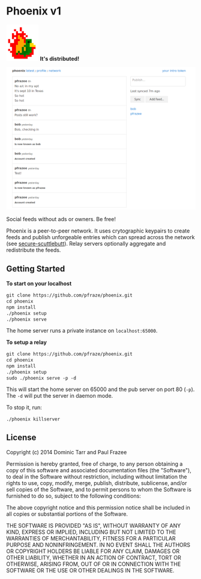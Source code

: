 Phoenix v1
==========

![phoenix](phoenix.png) **It's distributed!**

![screenshot](img/readme-screenshot1.png)

Social feeds without ads or owners. Be free!

Phoenix is a peer-to-peer network. It uses crytographic keypairs to create feeds and publish unforgeable entries which can spread across the network (see [secure-scuttlebutt](https://github.com/dominictarr/secure-scuttlebutt)). Relay servers optionally aggregate and redistribute the feeds.

## Getting Started

**To start on your localhost**

```
git clone https://github.com/pfraze/phoenix.git
cd phoenix
npm install
./phoenix setup
./phoenix serve
```

The home server runs a private instance on `localhost:65000`.

**To setup a relay**

```
git clone https://github.com/pfraze/phoenix.git
cd phoenix
npm install
./phoenix setup
sudo ./phoenix serve -p -d
```

This will start the home server on 65000 and the pub server on port 80 (`-p`). The `-d` will put the server in daemon mode.

To stop it, run:

```
./phoenix killserver
```

## License

Copyright (c) 2014 Dominic Tarr and Paul Frazee

Permission is hereby granted, free of charge, to any person obtaining
a copy of this software and associated documentation files (the
"Software"), to deal in the Software without restriction, including
without limitation the rights to use, copy, modify, merge, publish,
distribute, sublicense, and/or sell copies of the Software, and to
permit persons to whom the Software is furnished to do so, subject to
the following conditions:

The above copyright notice and this permission notice shall be
included in all copies or substantial portions of the Software.

THE SOFTWARE IS PROVIDED "AS IS", WITHOUT WARRANTY OF ANY KIND,
EXPRESS OR IMPLIED, INCLUDING BUT NOT LIMITED TO THE WARRANTIES OF
MERCHANTABILITY, FITNESS FOR A PARTICULAR PURPOSE AND
NONINFRINGEMENT. IN NO EVENT SHALL THE AUTHORS OR COPYRIGHT HOLDERS BE
LIABLE FOR ANY CLAIM, DAMAGES OR OTHER LIABILITY, WHETHER IN AN ACTION
OF CONTRACT, TORT OR OTHERWISE, ARISING FROM, OUT OF OR IN CONNECTION
WITH THE SOFTWARE OR THE USE OR OTHER DEALINGS IN THE SOFTWARE.